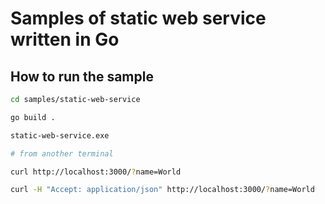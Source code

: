 # Samples of static web service written in Go

## How to run the sample

```bash
cd samples/static-web-service

go build .

static-web-service.exe

# from another terminal

curl http://localhost:3000/?name=World

curl -H "Accept: application/json" http://localhost:3000/?name=World
```
